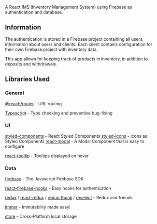 A React IMS (Inventory Management System) using Firebase as authentication and database.

## Information

The authentication is stored in a Firebase project containing all users, information about users and clients. Each client contains configuration for their own Firebase project with inventory data.

This app allows for keeping track of products in inventory, in addition to deposits and withdrawals.

## Libraries Used

### General

[@reach/router](https://www.npmjs.com/package/@reach/router) - URL routing

[Typescript](https://www.npmjs.com/package/typescript) - Type checking and preventive bug-fixing

### UI

[styled-components](https://www.npmjs.com/package/styled-components) - React Styled Components
[styled-icons](https://www.npmjs.com/package/styled-icons) - Icons as Styled Components
[react-modal](https://www.npmjs.com/package/react-modal) - A Modal Component that is easy to configure

[react-tooltip](https://www.npmjs.com/package/react-tooltip) - Tooltips displayed on hover

### Data

[firebase](https://www.npmjs.com/package/firebase) - The Javascript Firebase SDK

[react-firebase-hooks](https://www.npmjs.com/package/react-firebase-hooks) - Easy hooks for authentication

[redux](https://www.npmjs.com/package/redux) / [react-redux](https://www.npmjs.com/package/react-redux) / [redux-thunk](https://www.npmjs.com/package/redux-thunk) / [reselect](https://www.npmjs.com/package/reselect) - Redux and friends

[immer](https://www.npmjs.com/package/immer) - Immutability made easy!

[store](https://www.npmjs.com/package/storejs) - Cross-Platform local storage
